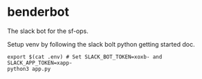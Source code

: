 # benderbot

The slack bot for the sf-ops.

Setup venv by following the slack bolt python getting started doc.

```ShellSession
export $(cat .env) # Set SLACK_BOT_TOKEN=xoxb- and SLACK_APP_TOKEN=xapp-
python3 app.py
```
